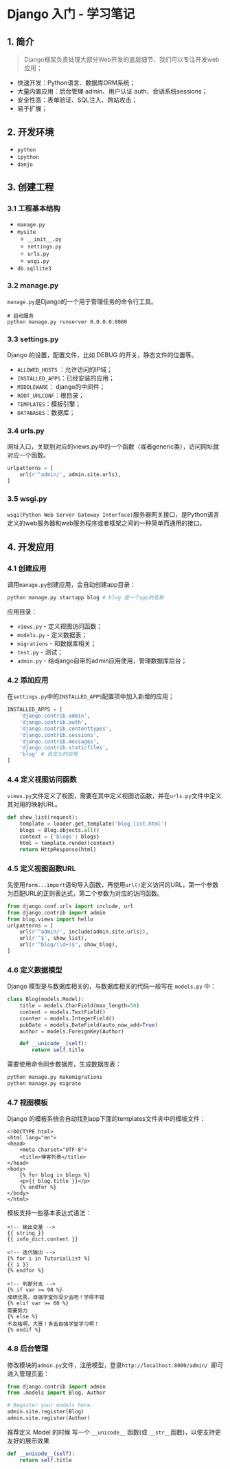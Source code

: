 # Django 入门 - 学习笔记
## 1. 简介
>  Django框架负责处理大部分Web开发的底层细节，我们可以专注开发web应用；

- 快速开发：Python语言、数据库ORM系统；
- 大量内置应用：后台管理 admin、用户认证 auth、会话系统sessions；
- 安全性高：表单验证、SQL注入、跨站攻击；
- 易于扩展；

## 2. 开发环境
- `python`
- `ipython`
- `danjo`

## 3. 创建工程
### 3.1 工程基本结构
- `manage.py`
- `mysite`
	- `__init__.py`
	- `settings.py`
	- `urls.py`
	- `wsgi.py`
- `db.sqllite3`

### 3.2 manage.py
`manage.py`是Django的一个用于管理任务的命令行工具。
```
# 启动服务
python manage.py runserver 0.0.0.0:8080
```

### 3.3 settings.py
Django 的设置，配置文件，比如 DEBUG 的开关，静态文件的位置等。
- `ALLOWED_HOSTS` ：允许访问的IP域；
- `INSTALLED_APPS`：已经安装的应用；
- `MIDDLEWARE`： django的中间件；
- `ROOT_URLCONF`：根目录；
- `TEMPLATES`：模板引擎；
- `DATABASES`：数据库；

### 3.4 urls.py
网址入口，关联到对应的views.py中的一个函数（或者generic类），访问网址就对应一个函数。
``` python
urlpatterns = [
    url(r'^admin/', admin.site.urls),
]
```
### 3.5 wsgi.py
 `wsgi(Python Web Server Gateway Interface)`服务器网关接口，是Python语言定义的web服务器和web服务程序或者框架之间的一种简单而通用的接口。

## 4. 开发应用

### 4.1 创建应用
调用`manage.py`创建应用，会自动创建app目录：
``` python
python manage.py startapp blog # blog 是一个app的名称
```

应用目录：
- `views.py` - 定义视图访问函数；
- `models.py` - 定义数据表；
- `migrations` - 和数据库相关；
- `test.py` - 测试；
- `admin.py` - 给django自带的admin应用使用，管理数据库后台；


### 4.2 添加应用
在`settings.py`中的`INSTALLED_APPS`配置项中加入新增的应用；
``` python
INSTALLED_APPS = [
    'django.contrib.admin',
    'django.contrib.auth',
    'django.contrib.contenttypes',
    'django.contrib.sessions',
    'django.contrib.messages',
    'django.contrib.staticfiles',
    'blog' # 自定义的应用
]
```

### 4.4 定义视图访问函数
`views.py`文件定义了视图，需要在其中定义视图访函数，并在`urls.py`文件中定义其对用的映射URL。
``` python
def show_list(request):
    template = loader.get_template('blog_list.html')
    blogs = Blog.objects.all()
    context = {'blogs': blogs}
    html = template.render(context)
    return HttpResponse(html)
```

### 4.5 定义视图函数URL
先使用`form...import`语句导入函数，再使用`url()`定义访问的URL，第一个参数为匹配URL的正则表达式，第二个参数为对应的访问函数。
``` python
from django.conf.urls import include, url
from django.contrib import admin
from blog.views import hello
urlpatterns = [
    url(r'^admin/', include(admin.site.urls)),
    url(r'^$', show_list),
    url(r'^blog/(\d+)$', show_blog),
]
```

### 4.6 定义数据模型
Django 模型是与数据库相关的，与数据库相关的代码一般写在 `models.py` 中：
``` python
class Blog(models.Model):
    title = models.CharField(max_length=50)
    content = models.TextField()
    counter = models.IntegerField()
    pubDate = models.DateField(auto_now_add=True)
    author = models.ForeignKey(Author)

    def __unicode__(self):
        return self.title
```
需要使用命令同步数据库，生成数据库表：
``` python
python manage.py makemigrations
python manage.py migrate
```
### 4.7 视图模板
Django 的模板系统会自动找到app下面的templates文件夹中的模板文件：
```
<!DOCTYPE html>
<html lang="en">
<head>
    <meta charset="UTF-8">
    <title>博客列表</title>
</head>
<body>
    {% for blog in blogs %}
    <p>{{ blog.title }}</p>
    {% endfor %}
</body>
</html>
```
模板支持一些基本表达式语法：
```
<!-- 输出变量 -->
{{ string }}
{{ info_dict.content }}

<!-- 迭代输出 -->
{% for i in TutorialList %}
{{ i }}
{% endfor %}

<!-- 判断分支 -->
{% if var >= 90 %}
成绩优秀，自强学堂你没少去吧！学得不错
{% elif var >= 60 %}
需要努力
{% else %}
不及格啊，大哥！多去自强学堂学习啊！
{% endif %}
```

### 4.8 后台管理
修改模块的`admin.py`文件，注册模型，登录`http://localhost:8000/admin/ `即可进入管理页面：
``` python
from django.contrib import admin
from .models import Blog, Author

# Register your models here.
admin.site.register(Blog)
admin.site.register(Author)
```
推荐定义 Model 的时候 写一个 `__unicode__` 函数(或 `__str__`函数)，以便支持更友好的展示效果
``` python
def __unicode__(self):
    return self.title
```

